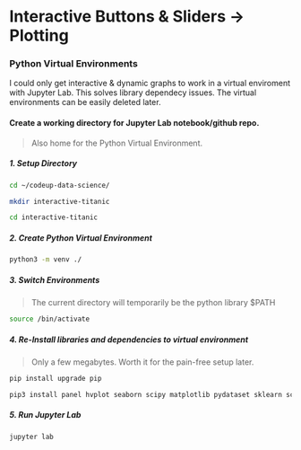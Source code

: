 # Interactive Buttons & Sliders -> Plotting
### Python Virtual Environments
I could only get interactive & dynamic graphs to work in a virtual enviroment with Jupyter Lab. This solves library dependecy issues.  The virtual environments can be easily deleted later.
#### Create a working directory for Jupyter Lab notebook/github repo. 
> Also home for the  Python Virtual Environment.

##### 1. Setup Directory
```bash
cd ~/codeup-data-science/
```
```bash
mkdir interactive-titanic
```
```bash
cd interactive-titanic
```
##### 2. Create Python Virtual Environment
```bash
python3 -m venv ./
```
##### 3. Switch Environments
> The current directory will temporarily be the python library $PATH

```bash
source /bin/activate
```
##### 4. Re-Install libraries and dependencies to virtual environment
> Only a few megabytes. Worth it for the pain-free setup later.

```bash
pip install upgrade pip
```
```bash
pip3 install panel hvplot seaborn scipy matplotlib pydataset sklearn scikit-learn sqlalchemy pymysql jupyterlab
```
##### 5. Run Jupyter Lab
```bash
jupyter lab
```